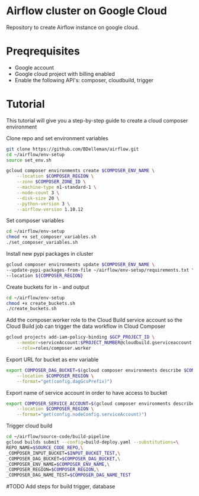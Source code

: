 # Airflow cluster on Google Cloud

Repository to create Airflow instance on google cloud.

# Preqrequisites
- Google account
- Google cloud project with billing enabled
- Enable the following API's: composer, cloudbuild, trigger

# Tutorial
This tutorial will give you a step-by-step guide to create a cloud composer environment

Clone repo and set environment variables
```sh
git clone https://github.com/BDelleman/airflow.git
cd ~/airflow/env-setup
source set_env.sh
```
```sh
gcloud composer environments create $COMPOSER_ENV_NAME \
    --location $COMPOSER_REGION \
    --zone $COMPOSER_ZONE_ID \
    --machine-type n1-standard-1 \
    --node-count 3 \
    --disk-size 20 \
    --python-version 3 \
    --airflow-version 1.10.12
```
Set composer variables

```sh
cd ~/airflow/env-setup
chmod +x set_composer_variables.sh
./set_composer_variables.sh
```

Install new pypi packages in cluster

```sh
gcloud composer environments update $COMPOSER_ENV_NAME \
--update-pypi-packages-from-file ~/airflow/env-setup/requirements.txt \
--location ${COMPOSER_REGION}
```

Create buckets for in - and output

```sh
cd ~/airflow/env-setup
chmod +x create_buckets.sh
./create_buckets.sh
```

Add the composer.worker role to the Cloud Build service account so the Cloud Build job can trigger the data workflow in Cloud Composer

```sh
gcloud projects add-iam-policy-binding $GCP_PROJECT_ID \
    --member=serviceAccount:$PROJECT_NUMBER@cloudbuild.gserviceaccount.com \
    --role=roles/composer.worker
```
Export URL for bucket as env variable

```sh
export COMPOSER_DAG_BUCKET=$(gcloud composer environments describe $COMPOSER_ENV_NAME \
    --location $COMPOSER_REGION \
    --format="get(config.dagGcsPrefix)")
```

Export name of service account in order to have access to bucket

```sh
export COMPOSER_SERVICE_ACCOUNT=$(gcloud composer environments describe $COMPOSER_ENV_NAME \
    --location $COMPOSER_REGION \
    --format="get(config.nodeConfig.serviceAccount)")
```

Trigger cloud build

```sh
cd ~/airflow/source-code/build-pipeline
gcloud builds submit --config=build-deploy.yaml --substitutions=\
REPO_NAME=$SOURCE_CODE_REPO,\
_COMPOSER_INPUT_BUCKET=$INPUT_BUCKET_TEST,\
_COMPOSER_DAG_BUCKET=$COMPOSER_DAG_BUCKET,\
_COMPOSER_ENV_NAME=$COMPOSER_ENV_NAME,\
_COMPOSER_REGION=$COMPOSER_REGION,\
_COMPOSER_DAG_NAME_TEST=$COMPOSER_DAG_NAME_TEST
```

#TODO 
Add steps for build trigger, database